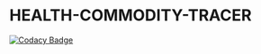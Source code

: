 # HEALTH-COMMODITY-TRACER
[![Codacy Badge](https://api.codacy.com/project/badge/Grade/ec48806f67df4915a5410d4cba81ea51)](https://www.codacy.com/manual/Softmed/HEALTH-COMMODITY-TRACER?utm_source=github.com&amp;utm_medium=referral&amp;utm_content=SoftmedTanzania/HEALTH-COMMODITY-TRACER&amp;utm_campaign=Badge_Grade)

